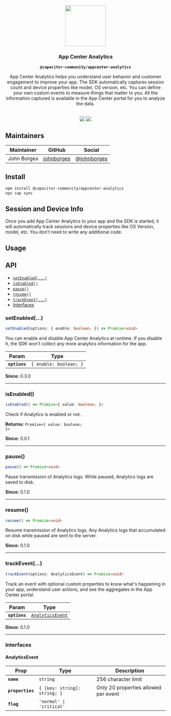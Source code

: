 <p align="center"><br><img src="https://user-images.githubusercontent.com/236501/85893648-1c92e880-b7a8-11ea-926d-95355b8175c7.png" width="128" height="128" /></p>

<h3 align="center">App Center Analytics</h3>
<p align="center"><strong><code>@capacitor-community/appcenter-analytics</code></strong></p>
<p align="center">
  App Center Analytics helps you understand user behavior and customer engagement to improve your app. The SDK automatically captures session count and device properties like model, OS version, etc. You can define your own custom events to measure things that matter to you. All the information captured is available in the App Center portal for you to analyze the data.
</p>

<p align="center">
  <br>
  <a href="https://www.npmjs.com/package/@capacitor-community/appcenter-analytics"><img src="https://img.shields.io/npm/v/@capacitor-community/appcenter-analytics?style=flat-square" /></a>
  <a href="https://www.npmjs.com/package/@capacitor-community/appcenter-analytics"><img src="https://img.shields.io/npm/dw/@capacitor-community/appcenter-analytics?style=flat-square" /></a>
</p>

## Maintainers

| Maintainer | GitHub | Social |
| -----------| -------| -------|
| John Borges | [johnborges](https://github.com/johnborges) | [@johnborges](https://twitter.com/johnborges) |

## Install

```bash
npm install @capacitor-community/appcenter-analytics
npx cap sync
```

## Session and Device Info
Once you add App Center Analytics to your app and the SDK is started, it will automatically track sessions and device properties like OS Version, model, etc. You don’t need to write any additional code.

## Usage

## API

<docgen-index>

* [`setEnabled(...)`](#setenabled)
* [`isEnabled()`](#isenabled)
* [`pause()`](#pause)
* [`resume()`](#resume)
* [`trackEvent(...)`](#trackevent)
* [Interfaces](#interfaces)

</docgen-index>

<docgen-api>
<!--Update the source file JSDoc comments and rerun docgen to update the docs below-->

### setEnabled(...)

```typescript
setEnabled(options: { enable: boolean; }) => Promise<void>
```

You can enable and disable App Center Analytics at runtime. If you disable it, the SDK won't collect any more analytics information for the app.

| Param         | Type                              |
| ------------- | --------------------------------- |
| **`options`** | <code>{ enable: boolean; }</code> |

**Since:** 0.3.0

--------------------


### isEnabled()

```typescript
isEnabled() => Promise<{ value: boolean; }>
```

Check if Analytics is enabled or not.

**Returns:** <code>Promise&lt;{ value: boolean; }&gt;</code>

**Since:** 0.0.1

--------------------


### pause()

```typescript
pause() => Promise<void>
```

Pause transmission of Analytics logs. While paused, Analytics logs are saved to disk.

**Since:** 0.1.0

--------------------


### resume()

```typescript
resume() => Promise<void>
```

Resume transmission of Analytics logs. Any Analytics logs that accumulated on disk while paused are sent to the server.

**Since:** 0.1.0

--------------------


### trackEvent(...)

```typescript
trackEvent(options: AnalyticsEvent) => Promise<void>
```

Track an event with optional custom properties to know what's happening in your app, understand user actions, and see the aggregates in the App Center portal.

| Param         | Type                                                      |
| ------------- | --------------------------------------------------------- |
| **`options`** | <code><a href="#analyticsevent">AnalyticsEvent</a></code> |

**Since:** 0.1.0

--------------------


### Interfaces


#### AnalyticsEvent

| Prop             | Type                                    | Description                          |
| ---------------- | --------------------------------------- | ------------------------------------ |
| **`name`**       | <code>string</code>                     | 256 character limit                  |
| **`properties`** | <code>{ [key: string]: string; }</code> | Only 20 properties allowed per event |
| **`flag`**       | <code>'normal' \| 'critical'</code>     |                                      |

</docgen-api>
